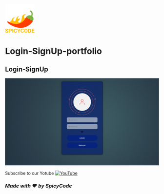 ![Watch Me][def]
# Login-SignUp-portfolio

## Login-SignUp

<a href="https://dsc.gg/ORA-"><img src="https://github.com/Spicy1Code/Login-SignUp-portfolio/blob/main/img/Screenshot%202023-02-13%20180059.png" width="1000"></a>

Subscribe to our Yotube [![YouTube](https://img.shields.io/badge/YouTube-%23FF0000.svg?logo=YouTube&logoColor=white)](https://youtube.com/@ITz-Zekky) 

### *Made with ❤️ by SpicyCode*

[def]: ./img/icons8-chili-pepper-96.png
